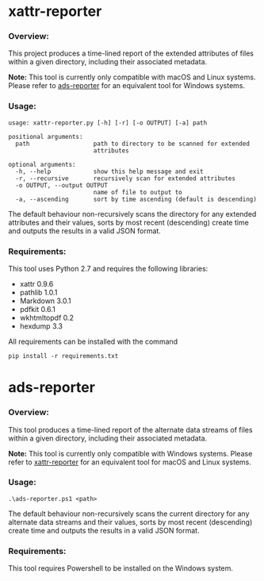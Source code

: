 # xattr-reporter

### Overview:

This project produces a time-lined report of the extended attributes of files within a given directory, including their associated metadata. 

**Note:** This tool is currently only compatible with macOS and Linux systems. Please refer to [ads-reporter](https://github.com/KLN80R/xattr-reporter/blob/master/README.md#ads-reporter) for an equivalent tool for Windows systems.

### Usage:

```
usage: xattr-reporter.py [-h] [-r] [-o OUTPUT] [-a] path
```

```
positional arguments:
  path                  path to directory to be scanned for extended
                        attributes

optional arguments:
  -h, --help            show this help message and exit
  -r, --recursive       recursively scan for extended attributes
  -o OUTPUT, --output OUTPUT
                        name of file to output to
  -a, --ascending       sort by time ascending (default is descending)
 ```

The default behaviour non-recursively scans the directory for any extended attributes and their values, sorts by most recent (descending) create time and outputs the results in a valid JSON format.

### Requirements:
This tool uses Python 2.7 and requires the following libraries:

- xattr 0.9.6  
- pathlib 1.0.1  
- Markdown 3.0.1  
- pdfkit 0.6.1  
- wkhtmltopdf 0.2  
- hexdump 3.3

All requirements can be installed with the command

`pip install -r requirements.txt`

# ads-reporter

### Overview:

This tool produces a time-lined report of the alternate data streams of files within a given directory, including their associated metadata.

**Note:** This tool is currently only compatible with Windows systems. Please refer to [xattr-reporter](https://github.com/KLN80R/xattr-reporter/blob/master/README.md#xattr-reporter) for an equivalent tool for macOS and Linux systems.

### Usage:

`.\ads-reporter.ps1 <path>`

The default behaviour non-recursively scans the current directory for any alternate data streams and their values, sorts by most recent (descending) create time and outputs the results in a valid JSON format.

### Requirements:
This tool requires Powershell to be installed on the Windows system.
